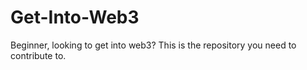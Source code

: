 # Get-Into-Web3
Beginner, looking to get into web3? This is the repository you need to contribute to.
